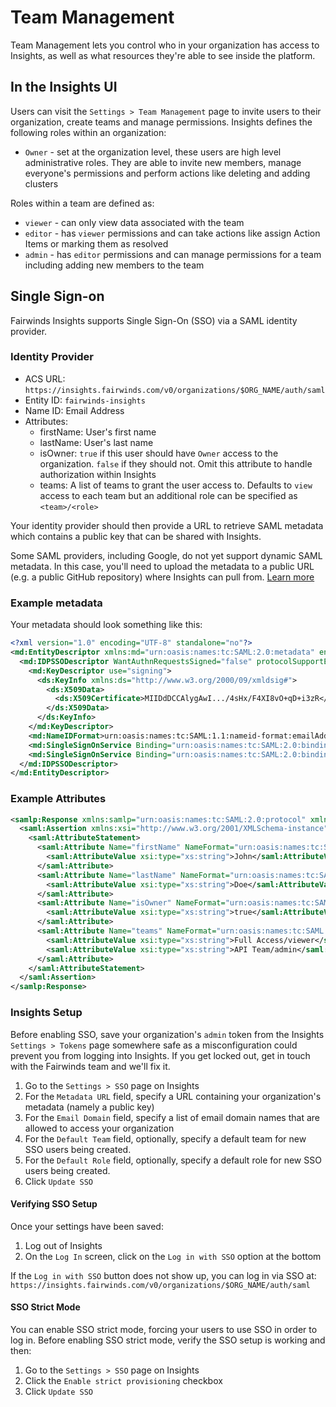 # Team Management
Team Management lets you control who in your organization has access to Insights, as well
as what resources they're able to see inside the platform.

## In the Insights UI
Users can visit the `Settings > Team Management` page to invite users to their organization, create teams and manage permissions.
Insights defines the following roles within an organization:

* `Owner` - set at the organization level, these users are high level administrative roles. They are able to invite new members, manage everyone's permissions and perform actions like deleting and adding clusters 

Roles within a team are defined as:
* `viewer` - can only view data associated with the team
* `editor` - has `viewer` permissions and can take actions like assign Action Items or marking them as resolved
* `admin` - has `editor` permissions and can manage permissions for a team including adding new members to the team

## Single Sign-on
Fairwinds Insights supports Single Sign-On (SSO) via a SAML identity provider.

### Identity Provider
* ACS URL: `https://insights.fairwinds.com/v0/organizations/$ORG_NAME/auth/saml`
* Entity ID: `fairwinds-insights`
* Name ID: Email Address
* Attributes:
  * firstName: User's first name
  * lastName: User's last name
  * isOwner: `true` if this user should have `Owner` access to the organization. `false` if they should not. Omit this attribute to handle authorization within Insights
  * teams: A list of teams to grant the user access to. Defaults to `view` access to each team but an additional role can be specified as `<team>/<role>`

Your identity provider should then provide a URL to retrieve SAML metadata
which contains a public key that can be shared with Insights.

Some SAML providers, including Google, do not yet support dynamic SAML metadata.
In this case, you'll need to upload the metadata to a public
URL (e.g. a public GitHub repository) where Insights can pull from.
[Learn more](https://en.wikipedia.org/wiki/SAML_metadata#Metadata-driven_interoperability)

### Example metadata
Your metadata should look something like this:
```xml
<?xml version="1.0" encoding="UTF-8" standalone="no"?>
<md:EntityDescriptor xmlns:md="urn:oasis:names:tc:SAML:2.0:metadata" entityID="https://accounts.google.com/o/saml2?idpid=C0420sfkv" validUntil="2024-03-10T21:16:30.000Z">
  <md:IDPSSODescriptor WantAuthnRequestsSigned="false" protocolSupportEnumeration="urn:oasis:names:tc:SAML:2.0:protocol">
    <md:KeyDescriptor use="signing">
      <ds:KeyInfo xmlns:ds="http://www.w3.org/2000/09/xmldsig#">
        <ds:X509Data>
          <ds:X509Certificate>MIIDdDCCAlygAwI.../4sHx/F4XI8vO+qD+i3zR</ds:X509Certificate>
        </ds:X509Data>
      </ds:KeyInfo>
    </md:KeyDescriptor>
    <md:NameIDFormat>urn:oasis:names:tc:SAML:1.1:nameid-format:emailAddress</md:NameIDFormat>
    <md:SingleSignOnService Binding="urn:oasis:names:tc:SAML:2.0:bindings:HTTP-Redirect" Location="https://accounts.google.com/o/saml2/idp?idpid=C0420sfkv"/>
    <md:SingleSignOnService Binding="urn:oasis:names:tc:SAML:2.0:bindings:HTTP-POST" Location="https://accounts.google.com/o/saml2/idp?idpid=C0420sfkv"/>
  </md:IDPSSODescriptor>
</md:EntityDescriptor>
```

### Example Attributes
```xml
<samlp:Response xmlns:samlp="urn:oasis:names:tc:SAML:2.0:protocol" xmlns:saml="urn:oasis:names:tc:SAML:2.0:assertion" ID="_8e8dc5f69a98cc4c1ff3427e5ce34606fd672f91e6" Version="2.0" IssueInstant="2014-07-17T01:01:48Z" Destination="http://sp.example.com/demo1/index.php?acs" InResponseTo="ONELOGIN_4fee3b046395c4e751011e97f8900b5273d56685">
  <saml:Assertion xmlns:xsi="http://www.w3.org/2001/XMLSchema-instance" xmlns:xs="http://www.w3.org/2001/XMLSchema" ID="_d71a3a8e9fcc45c9e9d248ef7049393fc8f04e5f75" Version="2.0" IssueInstant="2014-07-17T01:01:48Z">
    <saml:AttributeStatement>
      <saml:Attribute Name="firstName" NameFormat="urn:oasis:names:tc:SAML:2.0:attrname-format:basic">
        <saml:AttributeValue xsi:type="xs:string">John</saml:AttributeValue>
      </saml:Attribute>
      <saml:Attribute Name="lastName" NameFormat="urn:oasis:names:tc:SAML:2.0:attrname-format:basic">
        <saml:AttributeValue xsi:type="xs:string">Doe</saml:AttributeValue>
      </saml:Attribute>
      <saml:Attribute Name="isOwner" NameFormat="urn:oasis:names:tc:SAML:2.0:attrname-format:basic">
        <saml:AttributeValue xsi:type="xs:string">true</saml:AttributeValue>
      </saml:Attribute>
      <saml:Attribute Name="teams" NameFormat="urn:oasis:names:tc:SAML:2.0:attrname-format:basic">
        <saml:AttributeValue xsi:type="xs:string">Full Access/viewer</saml:AttributeValue>
        <saml:AttributeValue xsi:type="xs:string">API Team/admin</saml:AttributeValue>
      </saml:Attribute>
    </saml:AttributeStatement>
  </saml:Assertion>
</samlp:Response>
```

### Insights Setup
Before enabling SSO, save your organization's `admin` token from the Insights `Settings > Tokens` page somewhere safe as a
misconfiguration could prevent you from logging into Insights. If you get locked out, get in touch with the
Fairwinds team and we'll fix it.

1. Go to the `Settings > SSO` page on Insights
2. For the `Metadata URL` field, specify a URL containing your organization's metadata (namely a public key)
3. For the `Email Domain` field, specify a list of email domain names that are allowed to access your organization
4. For the `Default Team` field, optionally, specify a default team for new SSO users being created.
5. For the `Default Role` field, optionally, specify a default role for new SSO users being created.
6. Click `Update SSO`

#### Verifying SSO Setup
Once your settings have been saved:
1. Log out of Insights 
2. On the `Log In` screen, click on the `Log in with SSO` option at the bottom

If the `Log in with SSO` button does not show up, you can log in via SSO at:
`https://insights.fairwinds.com/v0/organizations/$ORG_NAME/auth/saml`

#### SSO Strict Mode
You can enable SSO strict mode, forcing your users to use SSO in order to log in. Before enabling SSO strict mode,
verify the SSO setup is working and then:
1. Go to the `Settings > SSO` page on Insights
2. Click the `Enable strict provisioning` checkbox
3. Click `Update SSO`
